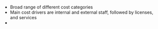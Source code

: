 - Broad range of different cost categories
- Main cost drivers are internal and external staff, followed by licenses, and services
- 